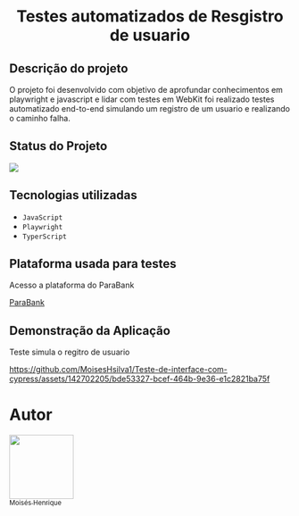 <h1 align="center"> Testes automatizados de Resgistro de usuario 
</h1>

<h2>Descrição do projeto</h2>
<p>O projeto foi desenvolvido com objetivo de aprofundar conhecimentos em playwright e javascript  e lidar com testes em WebKit  foi realizado testes automatizado end-to-end simulando 
  um registro de um usuario e realizando o caminho falha.
<p/>

<h2>Status do Projeto</h2>
<p align="left">
<img loading="lazy" src="http://img.shields.io/static/v1?label=STATUS&message=%20DESENVOLVIDO&color=GREEN&style=for-the-badge"/>
</p>

<h2>Tecnologias utilizadas</h2>

- ``JavaScript``
- ``Playwright``
- ``TyperScript``


<h2>Plataforma usada para testes</h2>
<p>Acesso a plataforma do ParaBank </p>
<a href="https://parabank.parasoft.com/parabank/index.htm"> ParaBank</a>



<h2>Demonstração da Aplicação</h2>
<p>Teste simula o regitro de usuario </p>
 

https://github.com/MoisesHsilva1/Teste-de-interface-com-cypress/assets/142702205/bde53327-bcef-464b-9e36-e1c2821ba75f


# Autor

 [<img loading="lazy" src="https://github.com/MoisesHsilva1/Projeto-E2E/assets/142702205/b1a9e6e2-60b0-4ce6-ba81-edcddd954366" width=115><br><sub>Moisés Henrique</sub>](https://github.com/MoisesHsilva1) 


